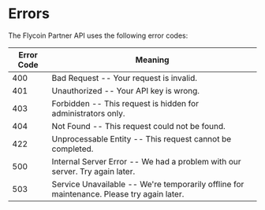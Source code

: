 # Errors

The Flycoin Partner API uses the following error codes:


Error Code | Meaning
---------- | -------
400 | Bad Request -- Your request is invalid.
401 | Unauthorized -- Your API key is wrong.
403 | Forbidden -- This request is hidden for administrators only.
404 | Not Found -- This request could not be found.
422 | Unprocessable Entity -- This request cannot be completed.
500 | Internal Server Error -- We had a problem with our server. Try again later.
503 | Service Unavailable -- We're temporarily offline for maintenance. Please try again later.
